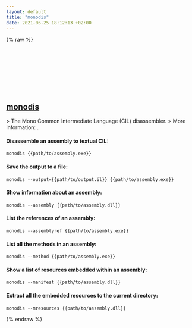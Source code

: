 ```yaml
---
layout: default
title: "monodis"
date: 2021-06-25 18:12:13 +02:00
---
```

{% raw %}
<h2 id="monodis">
  <a href="/en/common/monodis.html">monodis</a> <a href="#monodis"><svg class="icon">
    <use href="/assets/images/unicode_sprite.svg#link" />
  </svg></a>
</h2>
> The Mono Common Intermediate Language (CIL) disassembler.
> More information: <https://www.mono-project.com/docs/tools+libraries/tools/monodis/>.

#### Disassemble an assembly to textual CIL:
```shell
monodis {{path/to/assembly.exe}}
```
#### Save the output to a file:
```shell
monodis --output={{path/to/output.il}} {{path/to/assembly.exe}}
```
#### Show information about an assembly:
```shell
monodis --assembly {{path/to/assembly.dll}}
```
#### List the references of an assembly:
```shell
monodis --assemblyref {{path/to/assembly.exe}}
```
#### List all the methods in an assembly:
```shell
monodis --method {{path/to/assembly.exe}}
```
#### Show a list of resources embedded within an assembly:
```shell
monodis --manifest {{path/to/assembly.dll}}
```
#### Extract all the embedded resources to the current directory:
```shell
monodis --mresources {{path/to/assembly.dll}}
```
{% endraw %}